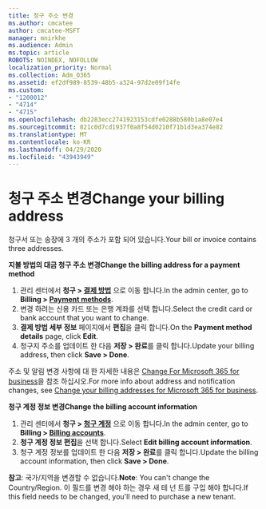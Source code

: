 ```yaml
---
title: 청구 주소 변경
ms.author: cmcatee
author: cmcatee-MSFT
manager: mnirkhe
ms.audience: Admin
ms.topic: article
ROBOTS: NOINDEX, NOFOLLOW
localization_priority: Normal
ms.collection: Adm_O365
ms.assetid: ef2df989-8539-48b5-a324-97d2e09f14fe
ms.custom:
- "1200012"
- "4714"
- "4715"
ms.openlocfilehash: db2283ecc2741923153cdfe0288b580b1a8e07e4
ms.sourcegitcommit: 821c0d7cd1937f0a8f54d0210f71b1d3ea374e82
ms.translationtype: MT
ms.contentlocale: ko-KR
ms.lasthandoff: 04/29/2020
ms.locfileid: "43943949"
---
```

# <a name="change-your-billing-address"></a><span data-ttu-id="0b370-102">청구 주소 변경</span><span class="sxs-lookup"><span data-stu-id="0b370-102">Change your billing address</span></span>

<span data-ttu-id="0b370-103">청구서 또는 송장에 3 개의 주소가 포함 되어 있습니다.</span><span class="sxs-lookup"><span data-stu-id="0b370-103">Your bill or invoice contains three addresses.</span></span>

<span data-ttu-id="0b370-104">**지불 방법의 대금 청구 주소 변경**</span><span class="sxs-lookup"><span data-stu-id="0b370-104">**Change the billing address for a payment method**</span></span>

1. <span data-ttu-id="0b370-105">관리 센터에서 **청구 > [결제 방법](https://go.microsoft.com/fwlink/p/?linkid=2018806)** 으로 이동 합니다.</span><span class="sxs-lookup"><span data-stu-id="0b370-105">In the admin center, go to **Billing > [Payment methods](https://go.microsoft.com/fwlink/p/?linkid=2018806)**.</span></span>
2. <span data-ttu-id="0b370-106">변경 하려는 신용 카드 또는 은행 계좌를 선택 합니다.</span><span class="sxs-lookup"><span data-stu-id="0b370-106">Select the credit card or bank account that you want to change.</span></span>
3. <span data-ttu-id="0b370-107">**결제 방법 세부 정보** 페이지에서 **편집**을 클릭 합니다.</span><span class="sxs-lookup"><span data-stu-id="0b370-107">On the **Payment method details** page, click **Edit**.</span></span>
4. <span data-ttu-id="0b370-108">청구지 주소를 업데이트 한 다음 **저장 > 완료**를 클릭 합니다.</span><span class="sxs-lookup"><span data-stu-id="0b370-108">Update your billing address, then click **Save > Done**.</span></span>

<span data-ttu-id="0b370-109">주소 및 알림 변경 사항에 대 한 자세한 내용은 [Change For Microsoft 365 for business](https://docs.microsoft.com/microsoft-365/commerce/billing-and-payments/change-your-billing-addresses?view=o365-worldwide)을 참조 하십시오.</span><span class="sxs-lookup"><span data-stu-id="0b370-109">For more info about address and notification changes, see [Change your billing addresses for Microsoft 365 for business](https://docs.microsoft.com/microsoft-365/commerce/billing-and-payments/change-your-billing-addresses?view=o365-worldwide).</span></span>

<span data-ttu-id="0b370-110">**청구 계정 정보 변경**</span><span class="sxs-lookup"><span data-stu-id="0b370-110">**Change the billing account information**</span></span>

1. <span data-ttu-id="0b370-111">관리 센터에서 **청구 > [청구 계정](https://admin.microsoft.com/Adminportal/Home?source=applauncher#/BillingAccounts/billing-accounts)** 으로 이동 합니다.</span><span class="sxs-lookup"><span data-stu-id="0b370-111">In the admin center, go to **Billing > [Billing accounts](https://admin.microsoft.com/Adminportal/Home?source=applauncher#/BillingAccounts/billing-accounts)**.</span></span>
2. <span data-ttu-id="0b370-112">**청구 계정 정보 편집**을 선택 합니다.</span><span class="sxs-lookup"><span data-stu-id="0b370-112">Select **Edit billing account information**.</span></span>
3. <span data-ttu-id="0b370-113">청구 계정 정보를 업데이트 한 다음 **저장 > 완료**를 클릭 합니다.</span><span class="sxs-lookup"><span data-stu-id="0b370-113">Update the billing account information, then click **Save > Done**.</span></span>

<span data-ttu-id="0b370-114">**참고**: 국가/지역을 변경할 수 없습니다.</span><span class="sxs-lookup"><span data-stu-id="0b370-114">**Note**: You can't change the Country/Region.</span></span> <span data-ttu-id="0b370-115">이 필드를 변경 해야 하는 경우 새 테 넌 트를 구입 해야 합니다.</span><span class="sxs-lookup"><span data-stu-id="0b370-115">If this field needs to be changed, you'll need to purchase a new tenant.</span></span>
